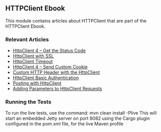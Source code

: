 ## HTTPClient Ebook

This module contains articles about HTTPClient that are part of the HTTPClient Ebook.

### Relevant Articles

- [HttpClient 4 – Get the Status Code](https://www.baeldung.com/httpclient-status-code)
- [HttpClient with SSL](https://www.baeldung.com/httpclient-ssl)
- [HttpClient Timeout](https://www.baeldung.com/httpclient-timeout)
- [HttpClient 4 – Send Custom Cookie](https://www.baeldung.com/httpclient-4-cookies)
- [Custom HTTP Header with the HttpClient](https://www.baeldung.com/httpclient-custom-http-header)
- [HttpClient Basic Authentication](https://www.baeldung.com/httpclient-4-basic-authentication)
- [Posting with HttpClient](https://www.baeldung.com/httpclient-post-http-request)
- [Adding Parameters to HttpClient Requests](https://www.baeldung.com/apache-httpclient-parameters)


### Running the Tests
To run the live tests, use the command: mvn clean install -Plive
This will start an embedded Jetty server on port 8082 using the Cargo plugin configured in the pom.xml file,
for the live Maven profile
